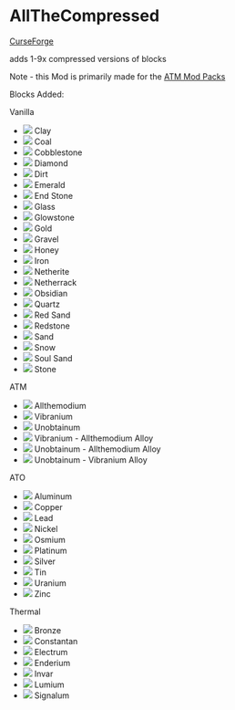 # AllTheCompressed

[CurseForge](https://www.curseforge.com/minecraft/mc-mods/allthecompressed)

adds 1-9x compressed versions of blocks

Note - this Mod is primarily made for the [ATM Mod Packs](https://github.com/AllTheMods)

Blocks Added:

Vanilla

- ![](https://github.com/Pdiddy973/AllTheCompressed/blob/main/images/clay.png) Clay
- ![](https://github.com/Pdiddy973/AllTheCompressed/blob/main/images/coal_block.png) Coal
- ![](https://github.com/Pdiddy973/AllTheCompressed/blob/main/images/cobblestone.png) Cobblestone
- ![](https://github.com/Pdiddy973/AllTheCompressed/blob/main/images/diamond_block.png) Diamond
- ![](https://github.com/Pdiddy973/AllTheCompressed/blob/main/images/dirt.png) Dirt
- ![](https://github.com/Pdiddy973/AllTheCompressed/blob/main/images/emerald_block.png) Emerald
- ![](https://github.com/Pdiddy973/AllTheCompressed/blob/main/images/end_stone.png) End Stone
- ![](https://github.com/Pdiddy973/AllTheCompressed/blob/main/images/glass.png) Glass
- ![](https://github.com/Pdiddy973/AllTheCompressed/blob/main/images/glowstone.png) Glowstone
- ![](https://github.com/Pdiddy973/AllTheCompressed/blob/main/images/gold_block.png) Gold
- ![](https://github.com/Pdiddy973/AllTheCompressed/blob/main/images/gravel.png) Gravel
- ![](https://github.com/Pdiddy973/AllTheCompressed/blob/main/images/honey_block.png) Honey
- ![](https://github.com/Pdiddy973/AllTheCompressed/blob/main/images/iron_block.png) Iron
- ![](https://github.com/Pdiddy973/AllTheCompressed/blob/main/images/netherite_block.png) Netherite
- ![](https://github.com/Pdiddy973/AllTheCompressed/blob/main/images/netherrack.png) Netherrack
- ![](https://github.com/Pdiddy973/AllTheCompressed/blob/main/images/obsidian.png) Obsidian
- ![](https://github.com/Pdiddy973/AllTheCompressed/blob/main/images/quartz_block.png) Quartz
- ![](https://github.com/Pdiddy973/AllTheCompressed/blob/main/images/red_sand.png) Red Sand
- ![](https://github.com/Pdiddy973/AllTheCompressed/blob/main/images/redstone_block.png) Redstone
- ![](https://github.com/Pdiddy973/AllTheCompressed/blob/main/images/sand.png) Sand
- ![](https://github.com/Pdiddy973/AllTheCompressed/blob/main/images/snow.png) Snow
- ![](https://github.com/Pdiddy973/AllTheCompressed/blob/main/images/soul_sand.png) Soul Sand
- ![](https://github.com/Pdiddy973/AllTheCompressed/blob/main/images/stone.png) Stone

ATM

- ![](https://github.com/Pdiddy973/AllTheCompressed/blob/main/images/allthemodium_block.png) Allthemodium
- ![](https://github.com/Pdiddy973/AllTheCompressed/blob/main/images/vibranium_block.png) Vibranium
- ![](https://github.com/Pdiddy973/AllTheCompressed/blob/main/images/unobtainium_block.png) Unobtainum
- ![](https://github.com/Pdiddy973/AllTheCompressed/blob/main/images/va_alloy_block.png) Vibranium - Allthemodium Alloy
- ![](https://github.com/Pdiddy973/AllTheCompressed/blob/main/images/ua_alloy_block.png) Unobtainum - Allthemodium Alloy
- ![](https://github.com/Pdiddy973/AllTheCompressed/blob/main/images/uv_alloy_block.png) Unobtainum - Vibranium Alloy

ATO

- ![](https://github.com/Pdiddy973/AllTheCompressed/blob/main/images/aluminum_block.png) Aluminum
- ![](https://github.com/Pdiddy973/AllTheCompressed/blob/main/images/copper_block.png) Copper
- ![](https://github.com/Pdiddy973/AllTheCompressed/blob/main/images/lead_block.png) Lead
- ![](https://github.com/Pdiddy973/AllTheCompressed/blob/main/images/nickel_block.png) Nickel
- ![](https://github.com/Pdiddy973/AllTheCompressed/blob/main/images/osmium_block.png) Osmium
- ![](https://github.com/Pdiddy973/AllTheCompressed/blob/main/images/platinum_block.png) Platinum
- ![](https://github.com/Pdiddy973/AllTheCompressed/blob/main/images/silver_block.png) Silver
- ![](https://github.com/Pdiddy973/AllTheCompressed/blob/main/images/tin_block.png) Tin
- ![](https://github.com/Pdiddy973/AllTheCompressed/blob/main/images/uranium_block.png) Uranium
- ![](https://github.com/Pdiddy973/AllTheCompressed/blob/main/images/zinc_block.png) Zinc

Thermal

- ![](https://github.com/Pdiddy973/AllTheCompressed/blob/main/images/bronze_block.png) Bronze
- ![](https://github.com/Pdiddy973/AllTheCompressed/blob/main/images/constantan_block.png) Constantan
- ![](https://github.com/Pdiddy973/AllTheCompressed/blob/main/images/electrum_block.png) Electrum
- ![](https://github.com/Pdiddy973/AllTheCompressed/blob/main/images/enderium_block.png) Enderium
- ![](https://github.com/Pdiddy973/AllTheCompressed/blob/main/images/invar_block.png) Invar
- ![](https://github.com/Pdiddy973/AllTheCompressed/blob/main/images/lumium_block.png) Lumium
- ![](https://github.com/Pdiddy973/AllTheCompressed/blob/main/images/signalum_block.png) Signalum